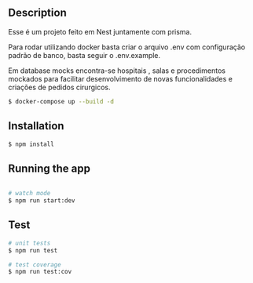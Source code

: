 ## Description
Esse é um projeto feito em Nest juntamente com prisma.

Para rodar utilizando docker basta criar o arquivo .env com configuração padrão de banco, basta seguir o .env.example.

Em database mocks encontra-se hospitais , salas e procedimentos mockados para facilitar desenvolvimento de novas funcionalidades e criações de pedidos cirurgicos.


```bash
$ docker-compose up --build -d
```

## Installation

```bash
$ npm install
```

## Running the app

```bash

# watch mode
$ npm run start:dev
```

## Test

```bash
# unit tests
$ npm run test

# test coverage
$ npm run test:cov
```